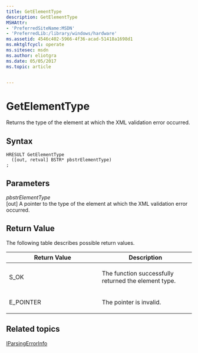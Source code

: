 ```yaml
---
title: GetElementType
description: GetElementType
MSHAttr:
- 'PreferredSiteName:MSDN'
- 'PreferredLib:/library/windows/hardware'
ms.assetid: 4546c402-5966-4f36-acad-51418a1698d1
ms.mktglfcycl: operate
ms.sitesec: msdn
ms.author: eliotgra
ms.date: 05/05/2017
ms.topic: article


---
```


# GetElementType


Returns the type of the element at which the XML validation error occurred.

## Syntax


```
HRESULT GetElementType
  ([out, retval] BSTR* pbstrElementType)
;
```

## Parameters


<a href="" id="pbstrelementtype"></a>*pbstrElementType*  
\[out\] A pointer to the type of the element at which the XML validation error occurred.

## Return Value


The following table describes possible return values.

<table>
<colgroup>
<col width="50%" />
<col width="50%" />
</colgroup>
<thead>
<tr class="header">
<th>Return Value</th>
<th>Description</th>
</tr>
</thead>
<tbody>
<tr class="odd">
<td><p>S_OK</p></td>
<td><p>The function successfully returned the element type.</p></td>
</tr>
<tr class="even">
<td><p>E_POINTER</p></td>
<td><p>The pointer is invalid.</p></td>
</tr>
</tbody>
</table>

 

## Related topics


[IParsingErrorInfo](iparsingerrorinfo.md)

 

 







